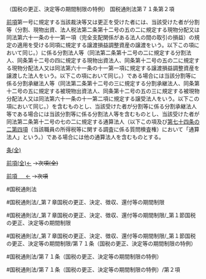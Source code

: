 （国税の更正、決定等の期間制限の特例）
国税通則法第７１条第２項

[前項](国税通則法＿＿＿＿＿第７１条第１項)第一号に規定する当該裁決等又は更正を受けた者には、当該受けた者が分割等（分割、現物出資、法人税法第二条第十二号の五の二に規定する現物分配又は同法第六十一条の十一第一項（完全支配関係がある法人の間の取引の損益）の規定の適用を受ける同項に規定する譲渡損益調整資産の譲渡をいう。以下この項において同じ。）に係る分割法人等（同法第二条第十二号の二に規定する分割法人、同条第十二号の四に規定する現物出資法人、同条第十二号の五の二に規定する現物分配法人又は同法第六十一条の十一第一項に規定する譲渡損益調整資産を譲渡した法人をいう。以下この項において同じ。）である場合には当該分割等に係る分割承継法人等（同法第二条第十二号の三に規定する分割承継法人、同条第十二号の五に規定する被現物出資法人、同条第十二号の五の三に規定する被現物分配法人又は同法第六十一条の十一第二項に規定する譲受法人をいう。以下この項において同じ。）を含むものとし、当該受けた者が分割等に係る分割承継法人等である場合には当該分割等に係る分割法人等を含むものとし、当該受けた者が同法第二条第十二号の七の二に規定する通算法人（以下この項及び[第七十四条の二第四項](国税通則法＿＿＿＿＿第７４条の２第４項)（当該職員の所得税等に関する調査に係る質問検査権）において「通算法人」という。）である場合には他の通算法人を含むものとする。

[条(全)](国税通則法＿＿＿＿＿第７１条_.md)

[前項(全)←](国税通則法＿＿＿＿＿第７１条第１項_.md)  ~~→次項(全)~~

[前項 　 ←](国税通則法＿＿＿＿＿第７１条第１項.md)  ~~→次項~~



#国税通則法

#国税通則法/_第７章国税の更正、決定、徴収、還付等の期間制限

#国税通則法/_第７章国税の更正、決定、徴収、還付等の期間制限/_第１節国税の更正、決定等の期間制限

#国税通則法/_第７章国税の更正、決定、徴収、還付等の期間制限/_第１節国税の更正、決定等の期間制限/第７１条（国税の更正、決定等の期間制限の特例）

#国税通則法/第７１条（国税の更正、決定等の期間制限の特例）

#国税通則法/第７１条（国税の更正、決定等の期間制限の特例）/第２項

